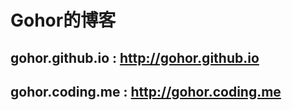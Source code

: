 # Gohor的博客

## gohor.github.io : http://gohor.github.io

##	 gohor.coding.me : http://gohor.coding.me